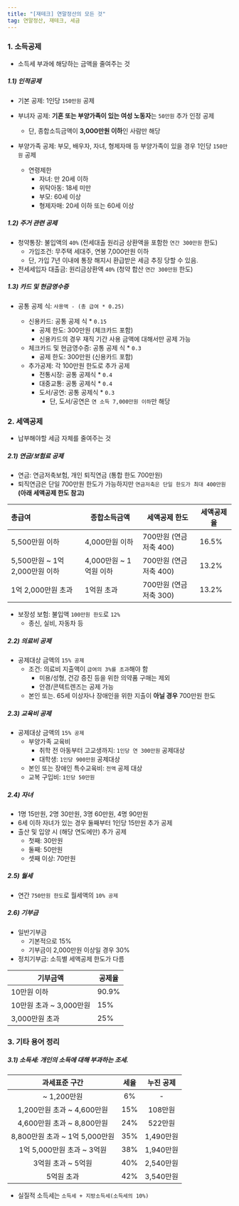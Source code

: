```yaml
---
title: "[재테크] 연말정산의 모든 것"
tag: 연말정산, 재테크, 세금
---
```


 

### 1. 소득공제

- 소득세 부과에 해당하는 금액을 줄여주는 것

##### 1.1) 인적공제

- 기본 공제: 1인당 `150만원` 공제
- 부녀자 공제: **기혼 또는 부양가족이 있는 여성 노동자**는  `50만원` 추가 인정 공제
  - 단, 종합소득금액이 **3,000만원 이하**인 사람만 해당

- 부양가족 공제: 부모, 배우자, 자녀, 형제자매 등 부양가족이 있을 경우 1인당 `150만원` 공제
  - 연령제한
    - 자녀: 만 20세 이하
    - 위탁아동: 18세 미만
    - 부모: 60세 이상
    - 형제자매: 20세 이하 또는 60세 이상

##### 1.2) 주거 관련 공제

- 청약통장: 불입액의 `40%` (전세대출 원리금 상환액을 포함한 `연간 300만원` 한도)
  - 가입조건: 무주택 세대주, 연봉 7,000만원 이하
  - 단, 가입 7년 이내에 통장 해지시 환급받은 세금 추징 당할 수 있음.
- 전세세입자 대출금: 원리금상환액 `40%` (청약 합산 `연간 300만원` 한도)



##### 1.3) 카드 및 현금영수증

- 공통 공제 식: `사용액 - (총 급여 * 0.25)`

  - 신용카드: 공통 공제 식 * `0.15`
    - 공제 한도: 300만원 (체크카드 포함) 
    - 신용카드의 경우 재직 기간 사용 금액에 대해서만 공제 가능
  - 체크카드 및 현금영수증: 공통 공제 식 * `0.3`
    - 공제 한도: 300만원 (신용카드 포함)
  - 추가공제: 각 100만원 한도로 추가 공제
    - 전통시장: 공통 공제식 * `0.4`
    - 대중교통: 공통 공제식 * `0.4`
    - 도서/공연: 공통 공제식 * `0.3`
      - 단, 도서/공연은 `연 소득 7,000만원 이하`만 해당

  

### 2. 세액공제

- 납부해야할 세금 자체를 줄여주는 것

##### 2.1) 연금/보험료 공제

- 연금: 연금저축보험, 개인 퇴직연금 (통합 한도 700만원)
- 퇴직연금은 단일 700만원 한도가 가능하지만 `연금저축은 단일 한도가 최대 400만원`**(아래 세액공제 한도 참고)**

| 총급여                         | 종합소득금액           | 세액공제 한도          | 세액공제율 |
| :----------------------------- | ---------------------- | ---------------------- | ---------- |
| 5,500만원 이하                 | 4,000만원 이하         | 700만원 (연금저축 400) | 16.5%      |
| 5,500만원 ~ 1억 2,000만원 이하 | 4,000만원 ~ 1억원 이하 | 700만원 (연금저축 400) | 13.2%      |
| 1억 2,000만원 초과             | 1억원 초과             | 700만원 (연금저축 300) | 13.2%      |

- 보장성 보험: 불입액 `100만원 한도`로 `12%`
  - 종신, 실비, 자동차 등

##### 2.2) 의료비 공제

- 공제대상 금액의 `15% 공제`
  - 조건: 의료비 지출액이 `급여의 3%를 초과`해야 함
    - 미용/성형, 건강 증진 등을 위한 의약품 구매는 제외
    - 안경/콘텍트렌즈는 공제 가능
  - 본인 또는. 65세 이상자나 장애인을 위한 지출이 **아닐 경우** 700만원 한도

##### 2.3) 교육비 공제

- 공제대상 금액의 `15% 공제`
  - 부양가족 교육비
    - 취학 전 아동부터 고교생까지: `1인당 연 300만원` 공제대상
    - 대학생: `1인당 900만원` 공제대상
  - 본인 또는 장애인 특수교육비: `전액` 공제 대상
  - 교복 구입비: `1인당 50만원`

##### 2.4) 자녀

- 1명 15만원, 2명 30만원, 3명 60만원, 4명 90만원
- 6세 이하 자녀가 있는 경우 둘째부터 1인당 15만원 추가 공제
- 출산 및 입양 시 (해당 연도에만) 추가 공제
  - 첫째: 30만원
  - 둘째: 50만원
  - 셋째 이상: 70만원

##### 2.5) 월세

- 연간 `750만원 한도`로 월세액의 `10% 공제`

##### 2.6) 기부금 

- 일반기부금
  - 기본적으로 15%
  - 기부금이 2,000만원 이상일 경우 30%
- 정치기부금: 소득별 세액공제 한도가 다름

| 기부금액                | 공제율 |
| ----------------------- | ------ |
| 10만원 이하             | 90.9%  |
| 10만원 초과 ~ 3,000만원 | 15%    |
| 3,000만원 초과          | 25%    |



### 3. 기타 용어 정리

##### 3.1) 소득세: 개인의 소득에 대해 부과하는 조세.

|         과세표준 구간          | 세율 | 누진 공제 |
| :----------------------------: | :--: | :-------: |
|          ~ 1,200만원           |  6%  |     -     |
|   1,200만원 초과 ~ 4,600만원   | 15%  |  108만원  |
|   4,600만원 초과 ~ 8,800만원   | 24%  |  522만원  |
| 8,800만원 초과 ~ 1억 5,000만원 | 35%  | 1,490만원 |
|   1억 5,000만원 초과 ~ 3억원   | 38%  | 1,940만원 |
|       3억원 초과 ~ 5억원       | 40%  | 2,540만원 |
|           5억원 초과           | 42%  | 3,540만원 |

- 실질적 소득세는 `소득세 + 지방소득세(소득세의 10%)`



